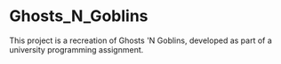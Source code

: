# Ghosts_N_Goblins
This project is a recreation of Ghosts 'N Goblins, developed as part of a university programming assignment.
